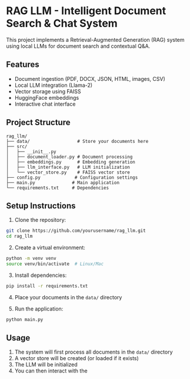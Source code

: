 # RAG LLM - Intelligent Document Search & Chat System

This project implements a Retrieval-Augmented Generation (RAG) system using local LLMs for document search and contextual Q&A.

## Features

- Document ingestion (PDF, DOCX, JSON, HTML, images, CSV)
- Local LLM integration (Llama-2)
- Vector storage using FAISS
- HuggingFace embeddings
- Interactive chat interface

## Project Structure

```
rag_llm/
├── data/                  # Store your documents here
├── src/
│   ├── __init__.py
│   ├── document_loader.py # Document processing
│   ├── embeddings.py      # Embedding generation
│   ├── llm_interface.py   # LLM initialization
│   └── vector_store.py    # FAISS vector store
├── config.py             # Configuration settings
├── main.py              # Main application
└── requirements.txt     # Dependencies
```

## Setup Instructions

1. Clone the repository:
```bash
git clone https://github.com/yourusername/rag_llm.git
cd rag_llm
```

2. Create a virtual environment:
```bash
python -m venv venv
source venv/bin/activate  # Linux/Mac
```

3. Install dependencies:
```bash
pip install -r requirements.txt
```

4. Place your documents in the `data/` directory

5. Run the application:
```bash
python main.py
```

## Usage

1. The system will first process all documents in the `data/` directory
2. A vector store will be created (or loaded if it exists)
3. The LLM will be initialized
4. You can then interact with the